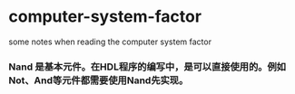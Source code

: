 # computer-system-factor
some notes when reading the computer system factor

### Nand 是基本元件。在HDL程序的编写中，是可以直接使用的。例如Not、And等元件都需要使用Nand先实现。
